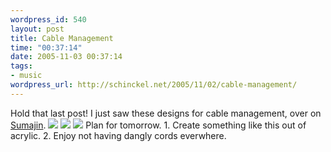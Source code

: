 ```yaml
--- 
wordpress_id: 540
layout: post
title: Cable Management
time: "00:37:14"
date: 2005-11-03 00:37:14
tags: 
- music
wordpress_url: http://schinckel.net/2005/11/02/cable-management/
---
```

Hold that last post! I just saw these designs for cable management, over on [Sumajin][1]. ![][2] ![][3] ![][4] Plan for tomorrow. 1. Create something like this out of acrylic. 2. Enjoy not having dangly cords everwhere. 

   [1]: http://www.sumajin.com/
   [2]: /images/INT008.jpg
   [3]: /images/onlineSYW.jpg
   [4]: /images/smartwrap02.jpg

